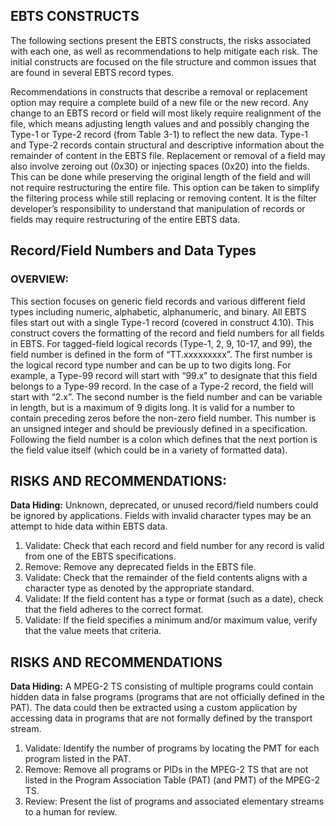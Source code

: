 ## EBTS CONSTRUCTS

The following sections present the EBTS constructs, the risks associated with each one, as well as recommendations to help mitigate each risk. The initial constructs are focused on the file structure and common issues that are found in several EBTS record types.

Recommendations in constructs that describe a removal or replacement option may require a complete build of a new file or the new record. Any change to an EBTS record or field will most likely require realignment of the file, which means adjusting length values and and possibly changing the Type-1 or Type-2 record (from Table 3-1) to reflect the new data. Type-1 and Type-2 records contain structural and descriptive information about the remainder of content in the EBTS file. Replacement or removal of a field may also involve zeroing out (0x30) or injecting spaces (0x20) into the fields. This can be done while preserving the original length of the field and will not require restructuring the entire file. This option can be taken to simplify the filtering process while still replacing or removing content. It is the filter developer’s responsibility to understand that manipulation of records or fields may require restructuring of the entire EBTS data.

## Record/Field Numbers and Data Types

### OVERVIEW:

This section focuses on generic field records and various different field types including numeric, alphabetic, alphanumeric, and binary. All EBTS files start out with a single Type-1 record (covered in construct 4.10). This construct covers the formatting of the record and field numbers for all fields in EBTS. For tagged-field logical records (Type-1, 2, 9, 10-17, and 99), the field number is defined in the form of “TT.xxxxxxxxx”. The first number is the logical record type number and can be up to two digits long. For example, a Type-99 record will start with “99.x” to designate that this field belongs to a Type-99 record. In the case of a Type-2 record, the field will start with “2.x”. The second number is the field number and can be variable in length, but is a maximum of 9 digits long. It is valid for a number to contain preceding zeros before the non-zero field number. This number is an unsigned integer and should be previously defined in a specification. Following the field number is a colon which defines that the next portion is the field value itself (which could be in a variety of formatted data).

## RISKS AND RECOMMENDATIONS:

**Data Hiding:** Unknown, deprecated, or unused record/field numbers could be ignored by applications. Fields with invalid character types may be an attempt to hide data within EBTS data.

1. Validate: Check that each record and field number for any record is valid from one of the EBTS specifications.
2. Remove: Remove any deprecated fields in the EBTS file.
3. Validate: Check that the remainder of the field contents aligns with a character type as denoted by the appropriate standard.
4. Validate: If the field content has a type or format (such as a date), check that the field adheres to the correct format.
5. Validate: If the field specifies a minimum and/or maximum value, verify that the value meets that criteria.

## RISKS AND RECOMMENDATIONS

**Data Hiding:** A MPEG-2 TS consisting of multiple programs could contain hidden data in false programs (programs that are not officially defined in the PAT). The data could then be extracted using a custom application by accessing data in programs that are not formally defined by the transport stream.

1. Validate: Identify the number of programs by locating the PMT for each program listed in the PAT.
2. Remove: Remove all programs or PIDs in the MPEG-2 TS that are not listed in the Program Association Table (PAT) (and PMT) of the MPEG-2 TS.
3. Review: Present the list of programs and associated elementary streams to a human for review.